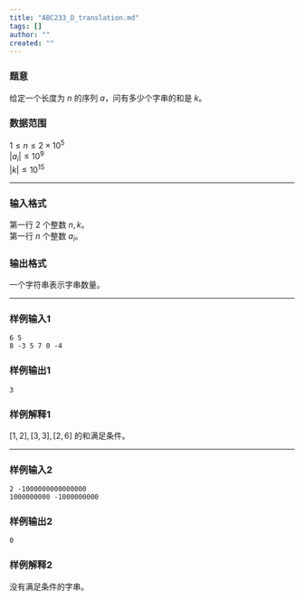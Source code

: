 ```yaml
---
title: "ABC233_D_translation.md"
tags: []
author: ""
created: ""
---
```


### 题意 
给定一个长度为 $n$ 的序列 $a$，问有多少个字串的和是 $k$。
### 数据范围
$1\le n\le2\times10^5$  
$|a_i|\le10^9$  
$|k|\le10^{15}$

---
### 输入格式
第一行 $2$ 个整数 $n,k$。  
第一行 $n$ 个整数 $a_i$。  
### 输出格式
一个字符串表示字串数量。

---
### 样例输入1
```
6 5
8 -3 5 7 0 -4
```
### 样例输出1
```
3
```
### 样例解释1
$[1,2],[3,3],[2,6]$ 的和满足条件。

---
### 样例输入2
```
2 -1000000000000000
1000000000 -1000000000
```
### 样例输出2
```
0
```
### 样例解释2
没有满足条件的字串。

